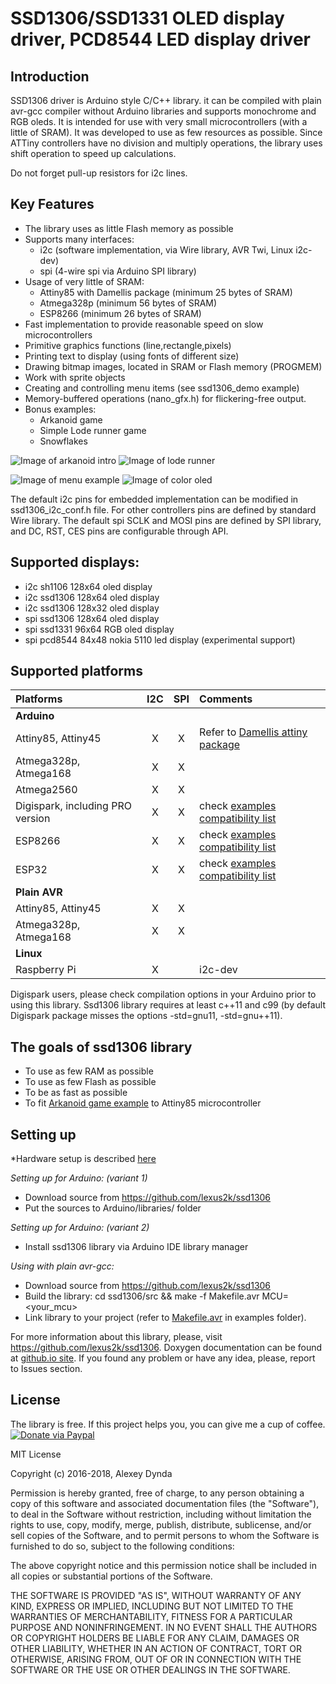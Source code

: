 # SSD1306/SSD1331 OLED display driver, PCD8544 LED display driver

## Introduction

SSD1306 driver is Arduino style C/C++ library. it can be compiled with plain avr-gcc compiler
without Arduino libraries and supports monochrome and RGB oleds. It is intended for use with
very small microcontrollers (with a little of SRAM). It was developed to use as
few resources as possible. Since ATTiny controllers have no division and multiply
operations, the library uses shift operation to speed up calculations.

Do not forget pull-up resistors for i2c lines.

## Key Features

 * The library uses as little Flash memory as possible
 * Supports many interfaces:
   * i2c (software implementation, via Wire library, AVR Twi, Linux i2c-dev)
   * spi (4-wire spi via Arduino SPI library)
 * Usage of very little of SRAM:
   * Attiny85 with Damellis package (minimum 25 bytes of SRAM)
   * Atmega328p (minimum 56 bytes of SRAM)
   * ESP8266 (minimum 26 bytes of SRAM)
 * Fast implementation to provide reasonable speed on slow microcontrollers
 * Primitive graphics functions (line,rectangle,pixels)
 * Printing text to display (using fonts of different size)
 * Drawing bitmap images, located in SRAM or Flash memory (PROGMEM)
 * Work with sprite objects
 * Creating and controlling menu items (see ssd1306_demo example)
 * Memory-buffered operations (nano_gfx.h) for flickering-free output.
 * Bonus examples:
   * Arkanoid game
   * Simple Lode runner game
   * Snowflakes

![Image of arkanoid intro](https://github.com/lexus2k/ssd1306/blob/master/examples/arkanoid/screenshots/introscreen.png)
![Image of lode runner](https://github.com/lexus2k/ssd1306/blob/master/examples/lode_runner/screenshots/main_screen.png)

![Image of menu example](https://github.com/lexus2k/ssd1306/blob/master/examples/ssd1306_demo/screenshots/mainmenu_top.png)
![Image of color oled](https://github.com/lexus2k/ssd1306/blob/master/examples/ssd1331_demo/screenshots/fonts.png)

The default i2c pins for embedded implementation can be modified in ssd1306_i2c_conf.h file.
For other controllers pins are defined by standard Wire library.
The default spi SCLK and MOSI pins are defined by SPI library, and DC, RST, CES pins are
configurable through API.

## Supported displays:
 * i2c sh1106 128x64 oled display
 * i2c ssd1306 128x64 oled display
 * i2c ssd1306 128x32 oled display
 * spi ssd1306 128x64 oled display
 * spi ssd1331 96x64 RGB oled display
 * spi pcd8544 84x48 nokia 5110 led display (experimental support)

## Supported platforms

| **Platforms** | **I2C** | **SPI** | **Comments** |
| :-------- |:---:|:---:|:---------|
| **Arduino** |     |     |          |
| Attiny85, Attiny45  |  X  |  X  | Refer to [Damellis attiny package](https://raw.githubusercontent.com/damellis/attiny/ide-1.6.x-boards-manager/package_damellis_attiny_index.json) |
| Atmega328p, Atmega168  |  X  |  X  |    |
| Atmega2560  |  X  |  X  |    |
| Digispark, including PRO version  |  X  |  X  |  check [examples compatibility list](examples/Digispark_compatibility.txt)  |
| ESP8266  |  X  |  X  | check [examples compatibility list](examples/ESP8266_compatibility.txt)   |
| ESP32  |  X  |  X  | check [examples compatibility list](examples/ESP8266_compatibility.txt)   |
| **Plain AVR** |   |     |          |
| Attiny85, Attiny45 |  X  |  X  |         |
| Atmega328p, Atmega168 |  X  |  X  |         |
| **Linux**  |    |     |          |
| Raspberry Pi |  X  |      | i2c-dev  |

Digispark users, please check compilation options in your Arduino prior to using this library.
Ssd1306 library requires at least c++11 and c99 (by default Digispark package misses the options
-std=gnu11, -std=gnu++11).

## The goals of ssd1306 library

 * To use as few RAM as possible
 * To use as few Flash as possible
 * To be as fast as possible
 * To fit [Arkanoid game example](examples/arkanoid) to Attiny85 microcontroller

## Setting up

*Hardware setup is described [here](https://github.com/lexus2k/ssd1306/wiki/Hardware-setup)

*Setting up for Arduino: (variant 1)*
 * Download source from https://github.com/lexus2k/ssd1306
 * Put the sources to Arduino/libraries/ folder

*Setting up for Arduino: (variant 2)*
 * Install ssd1306 library via Arduino IDE library manager

*Using with plain avr-gcc:*
 * Download source from https://github.com/lexus2k/ssd1306
 * Build the library: cd ssd1306/src && make -f Makefile.avr MCU=<your_mcu>
 * Link library to your project (refer to [Makefile.avr](examples/Makefile.avr) in examples folder).

For more information about this library, please, visit https://github.com/lexus2k/ssd1306.
Doxygen documentation can be found at [github.io site](http://lexus2k.github.io/ssd1306).
If you found any problem or have any idea, please, report to Issues section.

## License

The library is free. If this project helps you, you can give me a cup of coffee.
[![Donate via Paypal](https://img.shields.io/badge/Donate-PayPal-green.svg)](https://www.paypal.me/lexus2k)


MIT License

Copyright (c) 2016-2018, Alexey Dynda

Permission is hereby granted, free of charge, to any person obtaining a copy
of this software and associated documentation files (the "Software"), to deal
in the Software without restriction, including without limitation the rights
to use, copy, modify, merge, publish, distribute, sublicense, and/or sell
copies of the Software, and to permit persons to whom the Software is
furnished to do so, subject to the following conditions:

The above copyright notice and this permission notice shall be included in all
copies or substantial portions of the Software.

THE SOFTWARE IS PROVIDED "AS IS", WITHOUT WARRANTY OF ANY KIND, EXPRESS OR
IMPLIED, INCLUDING BUT NOT LIMITED TO THE WARRANTIES OF MERCHANTABILITY,
FITNESS FOR A PARTICULAR PURPOSE AND NONINFRINGEMENT. IN NO EVENT SHALL THE
AUTHORS OR COPYRIGHT HOLDERS BE LIABLE FOR ANY CLAIM, DAMAGES OR OTHER
LIABILITY, WHETHER IN AN ACTION OF CONTRACT, TORT OR OTHERWISE, ARISING FROM,
OUT OF OR IN CONNECTION WITH THE SOFTWARE OR THE USE OR OTHER DEALINGS IN THE
SOFTWARE.


